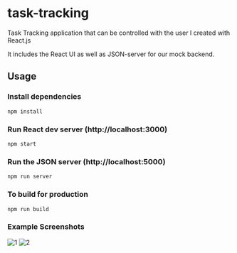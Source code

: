 # task-tracking
Task Tracking application that can be controlled with the user I created with React.js

It includes the React UI as well as JSON-server for our mock backend.

## Usage

### Install dependencies

```
npm install
```

### Run React dev server (http://localhost:3000)

```
npm start
```

### Run the JSON server (http://localhost:5000)

```
npm run server
```

### To build for production

```
npm run build
```
### Example Screenshots
![1](https://user-images.githubusercontent.com/55251990/144811463-8b1fe82c-4116-47ef-979f-9a8af17f6f96.PNG)
![2](https://user-images.githubusercontent.com/55251990/144811474-78aec3e5-2787-4d95-a50c-ec263e1c7040.PNG)
